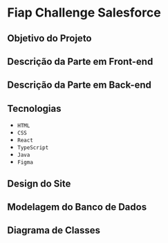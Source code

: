 # Fiap Challenge Salesforce

## Objetivo do Projeto

## Descrição da Parte em Front-end

## Descrição da Parte em Back-end

## Tecnologias
- `HTML`
- `CSS`
- `React`
- `TypeScript`
- `Java`
- `Figma`

## Design do Site

## Modelagem do Banco de Dados

## Diagrama de Classes
